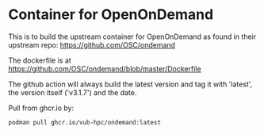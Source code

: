 # Container for OpenOnDemand

This is to build the upstream container for OpenOnDemand as found in their upstream repo: https://github.com/OSC/ondemand

The dockerfile is at https://github.com/OSC/ondemand/blob/master/Dockerfile

The github action will always build the latest version and tag it with 'latest', the version itself ('v3.1.7') and the date.

Pull from ghcr.io by:
```
podman pull ghcr.io/vub-hpc/ondemand:latest
```
